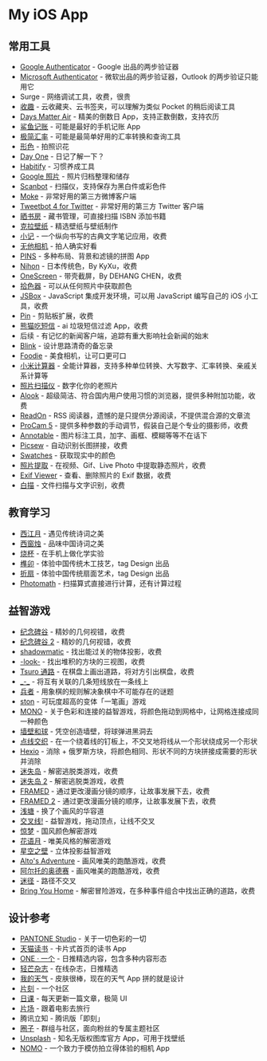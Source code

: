 # My iOS App

## 常用工具

- [Google Authenticator](https://itunes.apple.com/cn/app/id388497605) - Google 出品的两步验证器
- [Microsoft Authenticator](https://itunes.apple.com/cn/app/id983156458) - 微软出品的两步验证器，Outlook 的两步验证只能用它
- Surge - 网络调试工具，收费，很贵
- [收趣](https://itunes.apple.com/cn/app/id1072254626) - 云收藏夹、云书签夹，可以理解为类似 Pocket 的稍后阅读工具
- [Days Matter Air](https://itunes.apple.com/cn/app/id1113365292) - 精美的倒数日 App，支持正数倒数，支持农历
- [鲨鱼记账](https://itunes.apple.com/cn/app/id1079718756) - 可能是最好的手机记账 App
- [极简汇率](https://itunes.apple.com/cn/app/id851033695) - 可能是最简单好用的汇率转换和查询工具
- [形色](https://itunes.apple.com/cn/app/id1018747351) - 拍照识花
- [Day One](https://itunes.apple.com/cn/app/id1044867788) - 日记了解一下？
- [Habitify](https://itunes.apple.com/cn/app/id1111447047) - 习惯养成工具
- [Google 照片](https://itunes.apple.com/cn/app/id962194608) - 照片归档整理和储存
- [Scanbot](https://itunes.apple.com/cn/app/id834854351) - 扫描仪，支持保存为黑白件或彩色件
- [Moke](https://itunes.apple.com/cn/app/id880813963) - 非常好用的第三方微博客户端
- [Tweetbot 4 for Twitter](https://itunes.apple.com/cn/app/id1018355599) - 非常好用的第三方 Twitter 客户端
- [晒书房](https://itunes.apple.com/cn/app/id484443604) - 藏书管理，可直接扫描 ISBN 添加书籍
- [克拉壁纸](https://itunes.apple.com/cn/app/id1233738041) - 精选壁纸与壁纸制作
- [小记](https://itunes.apple.com/cn/app/id975031499) - 一个纵向书写的古典文字笔记应用，收费
- [无他相机](https://itunes.apple.com/cn/app/id1061534032) - 拍人确实好看
- [PINS](https://itunes.apple.com/cn/app/id1256992655) - 多种布局、背景和滤镜的拼图 App
- [Nihon](https://itunes.apple.com/cn/app/id1315486029) - 日本传统色，By KyXu，收费
- [OneScreen](https://itunes.apple.com/cn/app/id1355476695) - 带壳截屏，By DEHANG CHEN，收费
- [拾色器](https://itunes.apple.com/cn/app/id1163494239) - 可以从任何照片中获取颜色
- [JSBox](https://itunes.apple.com/cn/app/id1312014438) - JavaScript 集成开发环境，可以用 JavaScript 编写自己的 iOS 小工具，收费
- [Pin](https://itunes.apple.com/cn/app/id1039643846) - 剪贴板扩展，收费
- [熊猫吃短信](https://itunes.apple.com/cn/app/id1319191852) - ai 垃圾短信过滤 App，收费
- 后续 - 有记忆的新闻客户端，追踪有重大影响社会新闻的始末
- [Blink](https://itunes.apple.com/cn/app/id1182856129) - 设计思路清奇的备忘录
- [Foodie](https://itunes.apple.com/cn/app/id1336411132) - 美食相机，让可口更可口
- [小米计算器](https://itunes.apple.com/cn/app/id1195791018) - 全能计算器，支持多种单位转换、大写数字、汇率转换、亲戚关系计算等
- [照片扫描仪](https://itunes.apple.com/cn/app/id1165525994) - 数字化你的老照片
- [Alook](https://itunes.apple.com/cn/app/id1261944766) - 超级简洁、符合国内用户使用习惯的浏览器，提供多种附加功能，收费
- [ReadOn](https://itunes.apple.com/cn/app/id1212717344) - RSS 阅读器，遗憾的是只提供分源阅读，不提供混合源的文章流
- [ProCam 5](https://itunes.apple.com/cn/app/id730712409) - 提供多种参数的手动调节，假装自己是个专业的摄影师，收费
- [Annotable](https://itunes.apple.com/cn/app/id1099850421) - 图片标注工具，加字、画框、模糊等等不在话下
- [Picsew](https://itunes.apple.com/cn/app/id1208145167) - 自动识别长图拼接，收费
- [Swatches](https://itunes.apple.com/cn/app/id964993762) - 获取现实中的颜色
- [照片提取](https://itunes.apple.com/cn/app/id1330473897) - 在视频、Gif、Live Photo 中提取静态照片，收费
- [Exif Viewer](https://itunes.apple.com/cn/app/id944118456) - 查看、删除照片的 Exif 数据，收费
- [白描](https://itunes.apple.com/cn/app/id1249901692) - 文件扫描与文字识别，收费

## 教育学习

- [西江月](https://itunes.apple.com/cn/app/id1084924739) - 遇见传统诗词之美
- [西窗烛](https://itunes.apple.com/cn/app/id912139104) - 品味中国诗词之美
- [烧杯](https://itunes.apple.com/cn/app/id961227503) - 在手机上做化学实验
- [榫卯](https://itunes.apple.com/cn/app/id837964581) - 体验中国传统木工技艺，tag Design 出品
- [折扇](https://itunes.apple.com/cn/app/id954221264) - 体验中国传统扇面艺术，tag Design 出品
- [Photomath](https://itunes.apple.com/cn/app/id919087726) - 扫描算式直接进行计算，还有计算过程

## 益智游戏

- [纪念碑谷](https://itunes.apple.com/cn/app/id728293409) - 精妙的几何视错，收费
- [纪念碑谷 2](https://itunes.apple.com/cn/app/id1238778050) - 精妙的几何视错，收费
- [shadowmatic](https://itunes.apple.com/cn/app/id775888026) - 找出能过关的物体投影，收费
- [-look-](https://itunes.apple.com/cn/app/id1310308475) - 找出堆积的方块的三视图，收费
- [Tsuro 通路](https://itunes.apple.com/cn/app/id957124541) - 在棋盘上画出道路，将对方引出棋盘，收费
- [\_-\_](https://itunes.apple.com/cn/app/id1315674869) - 将互有关联的几条短线放在一条线上
- [兵者](https://itunes.apple.com/cn/app/id1190509527) - 用象棋的规则解决象棋中不可能存在的谜题
- [ston](https://itunes.apple.com/cn/app/id1238293204) - 可玩度超高的变体「一笔画」游戏
- [MONO](https://itunes.apple.com/cn/app/id1347798584) - 关于色彩和连接的益智游戏，将颜色拖动到网格中，让网格连接成同一种颜色
- [墙壁和球](https://itunes.apple.com/cn/app/id1083708143) - 凭空创造墙壁，将球弹进黑洞去
- [点线交织](https://itunes.apple.com/cn/app/id1247895794) - 在一个绕着线的钉板上，不交叉地将线从一个形状绕成另一个形状
- [Hexio](https://itunes.apple.com/cn/app/id1338697670) - 消除 + 俄罗斯方块，将颜色相同、形状不同的方块拼接成需要的形状并消除
- [迷失岛](https://itunes.apple.com/cn/app/id1134805859) - 解密逃脱类游戏，收费
- [迷失岛 2](https://itunes.apple.com/cn/app/id1320750997) - 解密逃脱类游戏，收费
- [FRAMED](https://itunes.apple.com/cn/app/id886565180) - 通过更改漫画分镜的顺序，让故事发展下去，收费
- [FRAMED 2](https://itunes.apple.com/cn/app/id1163105252) - 通过更改漫画分镜的顺序，让故事发展下去，收费
- [浅塘](https://itunes.apple.com/cn/app/id1090426612) - 换了个画风的华容道
- [交叉线!](https://itunes.apple.com/cn/app/id1279186893) - 益智游戏，拖动顶点，让线不交叉
- [惊梦](https://itunes.apple.com/cn/app/id1011086561) - 国风颜色解密游戏
- [花语月](https://itunes.apple.com/cn/app/id1008637459) - 唯美风格的解密游戏
- [星空之壁](https://itunes.apple.com/cn/app/id1343127327) - 立体投影益智游戏
- [Alto's Adventure](https://itunes.apple.com/cn/app/id950812012) - 画风唯美的跑酷游戏，收费
- [阿尔托的奥德赛](https://itunes.apple.com/cn/app/id1182456409) - 画风唯美的跑酷游戏，收费
- [迷径](https://itunes.apple.com/cn/app/id1222373324) - 路径不交叉
- [Bring You Home](https://itunes.apple.com/cn/app/id1320681231) - 解密冒险游戏，在多种事件组合中找出正确的道路，收费

## 设计参考

- [PANTONE Studio](https://itunes.apple.com/cn/app/id329515634) - 关于一切色彩的一切
- [天猫读书](https://itunes.apple.com/cn/app/id1373632655) - 卡片式首页的读书 App
- [ONE · 一个](https://itunes.apple.com/cn/app/id539190656) - 日推精选内容，包含多种内容形态
- [轻芒杂志](https://itunes.apple.com/cn/app/id1121520457) - 在线杂志，日推精选
- [我的天气](https://itunes.apple.com/cn/app/id1003715695) - 皮肤很棒，现在的天气 App 拼的就是设计
- [片刻](https://itunes.apple.com/cn/app/id791086961) - 一个社区
- [日课](https://itunes.apple.com/cn/app/id1193102860) - 每天更新一篇文章，极简 UI
- [片场](https://itunes.apple.com/cn/app/id1145200225) - 跟着电影去旅行
- 腾讯立知 - 腾讯版「即刻」
- [圈子](https://itunes.apple.com/cn/app/id1299590483) - 群组与社区，面向粉丝的专属主题社区
- [Unsplash](https://itunes.apple.com/cn/app/id1290631746) - 知名无版权图库官方 App，可用于找壁纸
- [NOMO](https://itunes.apple.com/cn/app/id1362548649) - 一个致力于模仿拍立得体验的相机 App

